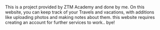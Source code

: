 This is a project provided by ZTM Academy and done by me. On this website, you can keep track of your Travels and vacations, with additions like uploading photos and making notes about them.
this website requires creating an account for further services to work..
bye!
